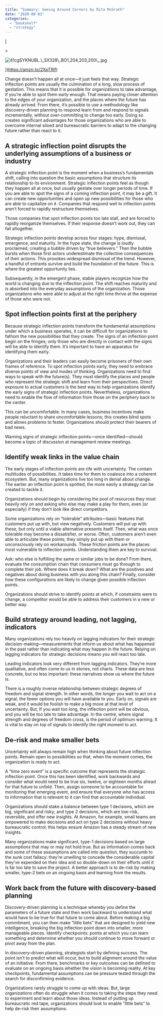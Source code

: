 ```yaml
---
title: "Summary: Seeing Around Corners by Rita McGrath"
date: "2020-08-03"
categories: 
  - "bookshelf"
  - "strategy"
---
```


[

\>

<img src="https://images.squarespace-cdn.com/content/v1/5e9e54ba9225353212ce08ab/1596473714126-5QLCTSGVTKDAPJI8PKQE/ke17ZwdGBToddI8pDm48kKYfOagNqMYNbM6xqqZpkF1Zw-zPPgdn4jUwVcJE1ZvWEtT5uBSRWt4vQZAgTJucoTqqXjS3CfNDSuuf31e0tVHgRdpW7zhNmEkE96WCEB59KJKeKn2Obr42QoJ0UNOFwdqa3S12oG7JiiZSdk0r0e4/41cgSYKNUBL.\_SX328\_BO1%2C204%2C203%2C200\_.jpg" alt="41cgSYKNUBL.\_SX328\_BO1,204,203,200\_.jpg" />

](https://amzn.to/2XpTRlf)

[](https://amzn.to/2XpTRlf)

Change doesn’t happen all at once—it just feels that way. Strategic inflection points are usually the culmination of a long, slow process of gestation. This means that it is possible for organizations to take advantage, if you’re able to spot them early enough. That means paying closer attention to the edges of your organization, and the places where the future has already arrived. From there, it’s possible to use a methodology like discovery-driven planning to respond learn from and respond to signals incrementally, without over-committing to change too early. Doing so creates significant advantages for those organizations who are able to overcome internal siloed and bureaucratic barriers to adapt to the changing future rather than react to it.

## A strategic inflection point disrupts the underlying assumptions of a business or industry

A strategic inflection point is the moment when a business’s fundamentals shift, calling into question the basic assumptions that structure its relationship to its environment. Strategic inflection points feel as though they happen all at once, but usually gestate over longer periods of time. If you are able to spot the signs of a coming inflection point, it may be a gift. It can create new opportunities and open up new possibilities for those who are able to capitalize on it. Companies that respond well to inflection points aren’t forced to rapidly restructure themselves.

Those companies that spot inflection points too late stall, and are forced to rapidly reorganize themselves. If their response doesn’t work out, they can fail altogether.

Strategic inflection points develop across four stages: hype, dismissal, emergence, and maturity. In the hype state, the change is loudly proclaimed, creating a bubble driven by “true believers.” Then the bubble bursts when those first actors underestimate the collective consequences of their actions. This provokes widespread dismissal of the trend. However, a handful of entrants survive and build the foundation of the future. This is where the greatest opportunity lies.

Subsequently, in the emergent phase, stable players recognize how the world is changing due to the inflection point. The shift reaches maturity and is absorbed into the everyday assumptions of the organization. Those organizations who were able to adjust at the right time thrive at the expense of those who were not.

## Spot inflection points first at the periphery

Because strategic inflection points transform the fundamental assumptions under which a business operates, it can be difficult for organizations to fathom the new possibilities that they create. The signs of an inflection point begin on the fringes; only those who are directly in contact with the signs will be able to identify them. It’s important to have an apparatus for identifying them early.

Organizations and their leaders can easily become prisoners of their own frames of reference. To spot inflection points early, they need to embrace diverse points of view and modes of thinking. Organizations need to find ways to speak with the future(s). They must identify the places and people who represent the strategic shift and learn from their perspectives. Direct exposure to actual customers is the best way to help organizations identify the early signs of strategic inflection points. Nevertheless, organizations need to enable the flow of information from those on the periphery back to the center.

This can be uncomfortable. In many cases, business incentives make people reluctant to share uncomfortable lessons; this creates blind spots and allows problems to fester. Organizations should protect their bearers of bad news.

Warning signs of strategic inflection points—once identified—should become a topic of discussion at management review meetings.

## Identify weak links in the value chain

The early stages of inflection points are rife with uncertainty. The contain multitudes of possibilities. It takes time for them to coalesce into a coherent ecosystem. But, many organizations live too long in denial about change. The earlier an inflection point is spotted, the more easily a strategy can be created to tackle it.

Organizations should begin by considering the pool of resources they most heavily rely on and asking who else may make a play for them, even (or especially) if they don’t look like direct competitors.

Some organizations rely on “tolerable” attributes—basic features that customers put up with, but view negatively. Customers will put up with these, but only until a viable alternative presents itself. Then, what was once tolerable may become a dissatisfier, or worse. Often, customers aren’t even able to articulate these points; they simply put up with them or unconsciously rely on workarounds. These friction points are the places most vulnerable to inflection points. Understanding them are key to survival.

Ask: who else is fulfilling the same or similar jobs to be done? From there, evaluate the consumption chain that consumers must go through to complete their job. Where does it break down? What are the positives and negatives about doing business with you along this chain? Finally, consider how these configurations are likely to change given possible inflection points.

Organizations should strive to identify points at which, if constraints were to change, a competitor would be able to address their customers in a new or better way.

## Build strategy around leading, not lagging, indicators

Many organizations rely too heavily on lagging indicators for their strategic decision-making—measurements that inform us about what has happened in the past rather than indicating what may happen in the future. Relying on lagging indicators for strategic decisions means you will react too late.

Leading indicators look very different from lagging indicators. They’re more qualitative, and often come to us in stories, not charts. These data are less concrete, but no less important: these narratives show us where the future is.

There is a roughly inverse relationship between strategic degrees of freedom and signal strength. In other words, the longer you wait to act on a signal, the fewer options you will have available to you. Early on, signals are weak, and it would be foolish to make a big move at that level of uncertainty. But, If you wait too long, the inflection point will be obvious, and you will be too late to take advantage. In the centre, where signal strength and degrees of freedom cross, is the period of optimum warning. It is vital to stay on top of signals to identify the right moment to act.

## De-risk and make smaller bets

Uncertainty will always remain high when thinking about future inflection points. Remain open to possibilities so that, when the moment comes, the organization is ready to act.

A “time zero event” is a specific outcome that represents the strategic inflection point. Once this has been identified, work backwards and consider what would need to be true six, twelve, or eighteen months ahead for that future to unfold. Then, assign someone to be accountable for monitoring that emerging event, and ensure that everyone who has access to information that is relevant to it can find that accountable individual.

Organizations should stake a balance between type 1 decisions, which are big, significant and risky; and type 2 decisions, which are low-risk, reversible, and offer new insights. At Amazon, for example, small teams are empowered to make decisions and act on type 2 decisions without heavy bureaucratic control; this helps ensure Amazon has a steady stream of new insights.

Many organizations make significant, type-1 decisions based on large assumptions that may or may not hold true. But as information comes back and some of these assumptions are called into question, they succumb to the sunk cost fallacy: they’re unwilling to concede the considerable capital they’ve expended on their idea and so double-down on their efforts until it is far too late to save the project. A better approach is to de-risk by making smaller, type-2 bets on an ongoing basis and learning from the results.

## Work back from the future with discovery-based planning

Discovery-driven planning is a technique whereby you define the parameters of a future state and then work backward to understand what would have to be true for that future to come about. Before making a big commitment, you can then make “little bets” that are designed to yield new intelligence, breaking the big inflection point down into smaller, more manageable pieces. Identify checkpoints: points at which you can learn something and determine whether you should continue to move forward or pivot away from the plan.

In discovery-driven planning, strategists start by defining success. The point isn’t to predict what will occur, but to build alignment around the value of an initiative. From there, benchmarks or key outcomes can be defined to evaluate on an ongoing basis whether the vision is becoming reality. At key checkpoints, fundamental assumptions can be pressure tested through the search for disconfirming evidence.

Organizations rarely struggle to come up with ideas. But, large organizations often do struggle when it comes to taking the steps they need to experiment and learn about those ideas. Instead of putting up bureaucratic red tape, organizations should look to enable “little bets” to help de-risk their assumptions.
